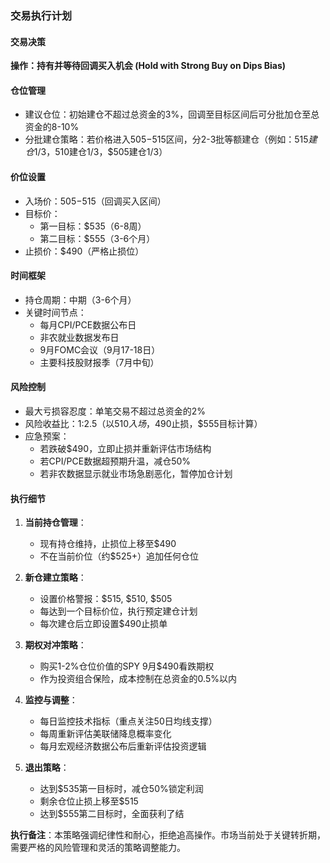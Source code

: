 ### 交易执行计划

#### 交易决策
**操作：持有并等待回调买入机会 (Hold with Strong Buy on Dips Bias)**

#### 仓位管理
- 建议仓位：初始建仓不超过总资金的3%，回调至目标区间后可分批加仓至总资金的8-10%
- 分批建仓策略：若价格进入$505-$515区间，分2-3批等额建仓（例如：$515建仓1/3，$510建仓1/3，$505建仓1/3）

#### 价位设置
- 入场价：$505-$515（回调买入区间）
- 目标价：
  - 第一目标：$535（6-8周）
  - 第二目标：$555（3-6个月）
- 止损价：$490（严格止损位）

#### 时间框架
- 持仓周期：中期（3-6个月）
- 关键时间节点：
  - 每月CPI/PCE数据公布日
  - 非农就业数据发布日
  - 9月FOMC会议（9月17-18日）
  - 主要科技股财报季（7月中旬）

#### 风险控制
- 最大亏损容忍度：单笔交易不超过总资金的2%
- 风险收益比：1:2.5（以$510入场，$490止损，$555目标计算）
- 应急预案：
  - 若跌破$490，立即止损并重新评估市场结构
  - 若CPI/PCE数据超预期升温，减仓50%
  - 若非农数据显示就业市场急剧恶化，暂停加仓计划

#### 执行细节
1. **当前持仓管理**：
   - 现有持仓维持，止损位上移至$490
   - 不在当前价位（约$525+）追加任何仓位

2. **新仓建立策略**：
   - 设置价格警报：$515, $510, $505
   - 每达到一个目标价位，执行预定建仓计划
   - 每次建仓后立即设置$490止损单

3. **期权对冲策略**：
   - 购买1-2%仓位价值的SPY 9月$490看跌期权
   - 作为投资组合保险，成本控制在总资金的0.5%以内

4. **监控与调整**：
   - 每日监控技术指标（重点关注50日均线支撑）
   - 每周重新评估美联储降息概率变化
   - 每月宏观经济数据公布后重新评估投资逻辑

5. **退出策略**：
   - 达到$535第一目标时，减仓50%锁定利润
   - 剩余仓位止损上移至$515
   - 达到$555第二目标时，全面获利了结

**执行备注**：本策略强调纪律性和耐心，拒绝追高操作。市场当前处于关键转折期，需要严格的风险管理和灵活的策略调整能力。